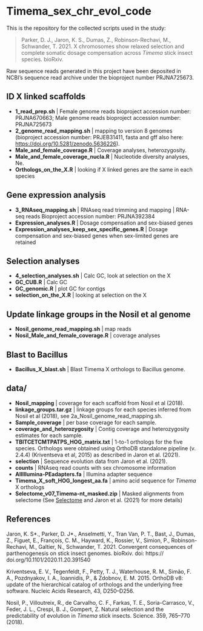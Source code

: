 # Timema_sex_chr_evol_code


This is the repository for the collected scripts used in the study:

>Parker, D. J., Jaron, K. S., Dumas, Z., Robinson-Rechavi, M., Schwander, T. 2021. X chromosomes show relaxed selection and complete somatic dosage compensation across _Timema_ stick insect species. bioRxiv.

Raw sequence reads generated in this project have been deposited in NCBI’s sequence read archive under the bioproject number PRJNA725673. 


## ID X linked scaffolds

* **1_read_prep.sh** | Female genome reads bioproject accession number: PRJNA670663;  Male genome reads bioproject accession number: PRJNA725673
* **2_genome_read_mapping.sh** | mapping to version 8 genomes (bioproject accession number: PRJEB31411, fasta and gff also here: https://doi.org/10.5281/zenodo.5636226).
* **Male_and_female_coverage.R** | Coverage analyses, heterozygosity.
* **Male_and_female_coverage_nucla.R** | Nucleotide diversity analyses, Ne.
* **Orthologs_on_the_X.R** | looking if X linked genes are the same in each species

## Gene expression analysis

* **3_RNAseq_mapping.sh** | RNAseq read trimming and mapping | RNA-seq reads Bioproject accession number: PRJNA392384
* **Expression_analyses.R** | Dosage compensation and sex-biased genes
* **Expression_analyses_keep_sex_specific_genes.R** | Dosage compensation and sex-biased genes when sex-limited genes are retained

## Selection analyses

* **4_selection_analyses.sh** | Calc GC, look at selection on the X 
* **GC_CUB.R** | Calc GC
* **GC_genomic.R** | plot GC for contigs
* **selection_on_the_X.R** | looking at selection on the X


## Update linkage groups in the Nosil et al genome
* **Nosil_genome_read_mapping.sh** | map reads 
* **Nosil_Male_and_female_coverage.R**  | coverage analyses

## Blast to Bacillus
* **Bacillus_X_blast.sh** | Blast Timema X orthologs to Bacillus genome.

## data/

* **Nosil_mapping** | coverage for each scaffold from Nosil et al (2018).
* **linkage_groups.tar.gz** | linkage groups for each species inferred from Nosil et al (2018), see 2a_Nosil_genome_read_mapping.sh.
* **Sample_coverage** | per base coverage for each sample.
* **coverage_and_heterozygosity** | Contig coverage and heterozygosity estimates for each sample.
* **TBITCETCMTPATPS_HOG_matrix.txt** | 1-to-1 orthologs for the five species. Orthologs were obtained using OrthoDB standalone pipeline (v. 2.4.4) (Kriventseva et al, 2015) as described in Jaron et al. (2021).
* **selection** | Sequence evolution data from Jaron et al. (2021).
* **counts** | RNAseq read counts with sex chromosome information
* **AllIllumina-PEadapters.fa** | Illumina adapter sequence
* **Timema_X_soft_HOG_longest_aa.fa** | amino acid sequence for _Timema_ X orthologs 
* **Selectome_v07_Timema-nt_masked.zip** | Masked alignments from selectome (See [Selectome](https://selectome.org/timema) and Jaron et al. (2021) for more details)


## References

Jaron, K. S*., Parker, D. J*., Anselmetti, Y., Tran Van, P. T., Bast, J., Dumas,  Z., Figuet, E., François, C. M., Hayward, K., Rossier, V., Simion, P., Robinson-Rechavi,  M., Galtier, N., Schwander, T. 2021. Convergent consequences of parthenogenesis on stick insect genomes. bioRxiv. doi: https:// doi.org/10.1101/2020.11.20.391540

Kriventseva, E. V., Tegenfeldt, F., Petty, T. J., Waterhouse, R. M., Simão, F. A., Pozdnyakov, I. A., Ioannidis, P., & Zdobnov, E. M. 2015. OrthoDB v8: update of the hierarchical catalog of orthologs and the underlying free software. Nucleic Acids Research, 43, D250–D256.

Nosil, P., Villoutreix, R., de Carvalho, C. F., Farkas, T. E., Soria-Carrasco, V., Feder, J. L., Crespi, B. J., Gompert, Z. Natural selection and the predictability of evolution in _Timema_ stick insects. Science. 359, 765–770 (2018).
